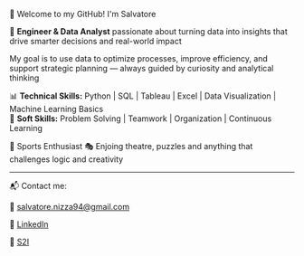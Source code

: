 👋 Welcome to my GitHub! I'm Salvatore

🎯 **Engineer & Data Analyst** passionate about turning data into insights that drive smarter decisions and real-world impact

My goal is to use data to optimize processes, improve efficiency, and support strategic planning — always guided by curiosity and analytical thinking

📊 **Technical Skills:** Python | SQL | Tableau | Excel | Data Visualization | Machine Learning Basics  
🧠 **Soft Skills:** Problem Solving | Teamwork | Organization | Continuous Learning  

🏅 Sports Enthusiast 🎭 Enjoing theatre, puzzles and anything that challenges logic and creativity

---------------------------------------------------------------------------------------------------------------------------------------------------------

📬 Contact me:

📧 salvatore.nizza94@gmail.com

🔗 [LinkedIn](https://www.linkedin.com/in/salvatore-nizza-16a283121)

🚀 [S2I](https://talent.start2impact.it/profile/salvatote-nizza)

<!---
Salvatore-Nizza/Salvatore-Nizza is a ✨ special ✨ repository because its `README.md` (this file) appears on your GitHub profile.
You can click the Preview link to take a look at your changes.
--->
